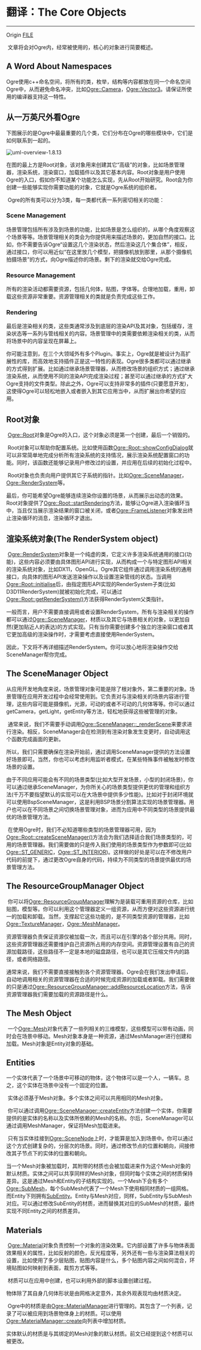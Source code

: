 # 翻译：The Core Objects

---

Origin [FILE](https://ogrecave.github.io/ogre/api/latest/_the-_core-_objects.html)

​	文章将会对Ogre内，经常被使用的，核心的对象进行简要概述。

## A Word About Namespaces

​	Ogre使用c++命名空间，将所有的类，枚举，结构等内容都放在同一个命名空间Ogre中，从而避免命名冲突，比如[Ogre::Camera](https://ogrecave.github.io/ogre/api/latest/class_ogre_1_1_camera.html)，[Ogre::Vector3](https://ogrecave.github.io/ogre/api/latest/namespace_ogre.html#ac94fc4008c1165dea017263fee56b273)。请保证所使用的编译器支持这一特性。

## 从一万英尺外看Ogre

​	下图展示的是Ogre中最最重要的几个类，它们分布在Ogre的哪些模块中，它们是如何联系到一起的。

![uml-overview-1.8.13](./diagram/uml-overview.svg)

​	在图的最上方是Root对象，该对象用来创建其它“高级”的对象，比如场景管理器，渲染系统，渲染窗口，加载插件以及其它基本内容。Root对象是用户使用Ogre的入口，假如你不知道某个功能怎么实现，先从Root开始研究。Root会为你创建一些能够实现你需要功能的对象，它就是Ogre系统的组织者。

​	Ogre的所有类可以分为3类，每一类都代表一系列密切相关的功能：

### Scene Management

​	场景管理包括所有涉及到场景的功能，比如场景是怎么组织的，从哪个角度观察这个场景等等。场景管理相关的类会为你提供用来描述场景的，更加自然的接口。比如，你不需要告诉Ogre“设置这几个渲染状态，然后渲染这几个集合体”，相反，通过接口，你可以用近似“在这里放几个模型，把摄像机放到那里，从那个摄像机拍摄场景”的方式，向Ogre描述你的场景。剩下的渲染就交给Ogre完成。

### Resource Management

​	所有的渲染活动都需要资源，包括几何体，贴图，字体等。合理地加载，重用，卸载这些资源非常重要。资源管理相关的类就是负责完成这些工作。

### Rendering

​	最后是渲染相关的类，这些类通常涉及到底层的渲染API及其对象，包括缓存，渲染状态等一系列与管线相关的内容。场景管理中的类需要依赖渲染相关的类，从而将场景中的内容呈现在屏幕上。

​	你可能注意到，在三个大领域外有多个Plugin。事实上，Ogre就是被设计为高扩展性的库，而高效地支持插件正是这一特性的表现。Ogre很多类都可以通过继承的方式得到扩展。比如通过继承场景管理器，从而修改场景的组织方式；通过继承渲染系统，从而使用不同的渲染API完成渲染过程；甚至可以通过继承的方式扩大Ogre支持的文件类型。除此之外，Ogre可以支持非常多的插件(只要愿意开发)，这使得Ogre可以轻松地嵌入或者嵌入到其它应用当中，从而扩展出你希望的应用。

## Root对象

​	[Ogre::Root](https://ogrecave.github.io/ogre/api/latest/class_ogre_1_1_root.html)对象是Ogre的入口，这个对象必须是第一个创建，最后一个销毁的。

​	Root对象可以帮助你配置系统。比如使用函数[Ogre::Root::showConfigDialog](https://ogrecave.github.io/ogre/api/latest/class_ogre_1_1_root.html#aedc76ef3bdc6514bd4655be0d70d6bcd)就可以非常简单地完成分析所有渲染系统的支持情况，展示渲染系统配置窗口的功能。同时，该函数还能够记录用户修改过的设置，并应用在后续的初始化过程中。

​	Root对象也负责向用户提供其它子系统的指针。比如[Ogre::SceneManager](https://ogrecave.github.io/ogre/api/latest/class_ogre_1_1_scene_manager.html)，[Ogre::RenderSystem](https://ogrecave.github.io/ogre/api/latest/class_ogre_1_1_render_system.html)等。

​	最后，你可能希望Ogre能够连续渲染你设置的场景，从而展示出动态的效果。Root对象提供了[Ogre::Root::startRendering](https://ogrecave.github.io/ogre/api/latest/class_ogre_1_1_root.html#a8eda253befda1255cbfd3b298f62449e)方法，能够让Ogre进入渲染循环当中，当且仅当展示渲染结果的窗口被关闭，或者[Ogre::FrameListener](https://ogrecave.github.io/ogre/api/latest/class_ogre_1_1_frame_listener.html)对象发出终止渲染循环的消息，渲染循环才退出。

## 渲染系统对象(The RenderSystem object)

​	[Ogre::RenderSystem](https://ogrecave.github.io/ogre/api/latest/class_ogre_1_1_render_system.html)对象是一个纯虚的类，它定义许多渲染系统通用的接口(功能)，这些内容必须要由具体图形API进行实现，从而构成一个与特定图形API相关的渲染系统对象，比如DX11，OpenGL。Ogre其它组件通过调用渲染系统的通用接口，向具体的图形API发送渲染操作以及设置渲染管线的状态。当调用[Ogre::Root::initialise](https://ogrecave.github.io/ogre/api/latest/class_ogre_1_1_root.html#a6ab8f204bbfb150ad180eb6e78e4639c)后，由指定图形API实现的RenderSystem子类(比如D3D11RenderSystem)就被初始化完成，可以通过[Ogre::Root::getRenderSystem()](https://ogrecave.github.io/ogre/api/latest/class_ogre_1_1_root.html#ab8ca3d5abebba7a14650db5f618286d0)方法获得RenderSystem父类指针。

​	一般而言，用户不需要直接调用或者设置RenderSystem，所有与渲染相关的操作都可以通过[Ogre::SceneManager](https://ogrecave.github.io/ogre/api/latest/class_ogre_1_1_scene_manager.html)，材质以及其它与场景相关的对象，以更加自然(更加贴近人的表达)的方式实现。只有当你需要创建多个独立的渲染窗口或者其它更加高级的渲染操作时，才需要考虑直接使用RenderSystem。

​	因此，下文将不再详细描述RenderSystem。你可以放心地将渲染操作交给SceneManager帮你完成。

## The SceneManager Object

​	从应用开发地角度来说，场景管理对象可能是除了根对象外，第二重要的对象。场景管理在应用开发过程中会经常使用到。它负责对与渲染相关的场景内容进行管理，这些内容可能是摄像机，光源，可动的或者不可动的几何体等等。你可以通过getCamera，getLight，getEntity等方法，轻松地获得这些被管理的对象。

​	通常来说，我们不需要手动调用[Ogre::SceneManager::_renderScene](https://ogrecave.github.io/ogre/api/latest/class_ogre_1_1_scene_manager.html#a29ba8a2cad151d307d04781f749e7e84)来要求进行渲染。相反，SceneManager会在检测到有渲染对象发生变更时，自动调用这个函数完成画面的更新。

​	所以，我们只需要确保在渲染开始前，通过调用SceneManager提供的方法设置好场景即可。当然，你也可以考虑利用监听者模式，在某些特殊事件被触发时修改场景的设置。

​	由于不同应用可能会有不同的场景类型(比如大型开发场景，小型的封闭场景)，你可以通过继承SceneManager，为你所关心的场景类型提供更优的管理和组织方法(千万不要指望默认的实现可以在大场景中提供多少性能)。比如对于封闭环境就可以使用BspSceneManager，这是利用BSP场景分割算法实现的场景管理器。用户也可以在不同场景之间切换场景管理对象，进而为应用中不同类型的场景提供最优的场景管理方法。

​	在使用Ogre时，我们不必知道哪些类型的场景管理器可用，因为[Ogre::Root::createSceneManager()](https://ogrecave.github.io/ogre/api/latest/class_ogre_1_1_root.html#a8bb8655f823a98007775f69278c1b0f9)方法会为我们选择适合我们场景类型的，可用的场景管理器。我们需要做的只是传入我们使用的场景类型作为参数即可(比如[Ogre::ST_GENERIC](https://ogrecave.github.io/ogre/api/latest/group___scene.html#gga7383602bd480d43b80c626969b9af914a0af8f844019e52fe112e9a946a919fcd)，[Ogre::ST_INTERIOR](https://ogrecave.github.io/ogre/api/latest/group___scene.html#gga7383602bd480d43b80c626969b9af914a93f2170ad3a8132f29264dc3642a2dcf))。这样做的好处是可以在不修改用户代码的前提下，通过更改Ogre自身的代码，持续为不同类型的场景提供最优的场景管理方法。

## The ResourceGroupManager Object

​	你可以将[Ogre::ResourceGroupManager](https://ogrecave.github.io/ogre/api/latest/class_ogre_1_1_resource_group_manager.html)理解为是装载可重用资源的仓库，比如贴图，模型等。你可以利用这个管理器定义一组资源，从而方便对这些资源进行统一的加载和卸载。当然，支撑起它这些功能的，是不同类型资源的管理器，比如[Ogre::TextureManager](https://ogrecave.github.io/ogre/api/latest/class_ogre_1_1_texture_manager.html)，[Ogre::MeshManager](https://ogrecave.github.io/ogre/api/latest/class_ogre_1_1_mesh_manager.html)。

​	资源管理器负责保证资源仅被加载一次，而且可以在引擎的各个部分共用。同时，这些资源管理器还需要维护自己资源所占用的内存空间。资源管理设置有自己的资源加载路径，这些路径不一定是本地的磁盘路径，也可以是其它压缩文件内的路径，或者网络路径。

​	通常来说，我们不需要直接接触到各个资源管理器。Ogre会在我们发出申请后，自动地调用相关的资源管理器在合适的时候完成资源的加载或者卸载。我们需要做的只是通过[Ogre::ResourceGroupManager::addResourceLocation](https://ogrecave.github.io/ogre/api/latest/class_ogre_1_1_resource_group_manager.html#a6ff0efec5d27cedb448cfba8b2b78c8d)方法，告诉资源管理器我们需要加载的资源路径是什么。

## The Mesh Object

​	一个[Ogre::Mesh](https://ogrecave.github.io/ogre/api/latest/class_ogre_1_1_mesh.html)对象代表了一些列相关的三维模型，这些模型可以带有动画，同时会在场景中移动。Mesh对象本身是一种资源，通过MeshManager进行创建和加载。Mesh对象是Entity对象的基础。

## Entities

​	一个实体代表了一个场景中可移动的物体，这个物体可以是一个人，一辆车。总之，这个实体在场景中没有一个固定的位置。

​	实体必须基于Mesh对象。多个实体之间可以共用相同的Mesh对象。

​	你可以通过调用[Ogre::SceneManager::createEntity](https://ogrecave.github.io/ogre/api/latest/class_ogre_1_1_scene_manager.html#afb393cca49de8b928f7dd60838047185)方法创建一个实体，你需要提供的是实体的名称以及实体所依赖的Mesh的名称。尔后，SceneManager可以通过调用MeshManager，保证将Mesh加载进来。

​	只有当实体挂接到[Ogre::SceneNode](https://ogrecave.github.io/ogre/api/latest/class_ogre_1_1_scene_node.html)上时，才能算是加入到场景中。你可以通过这个方式创建复杂的，分层次的场景。同时，通过修改节点的位置和朝向，间接修改其子节点下的实体的位置和朝向。

​	当一个Mesh对象被加载时，其附带的材质也会被加载进来作为这个Mesh对象的默认材质。实体之间可以共享同样的Mesh对象，但同时每个实体之间的材质保持差异。这是通过Mesh和Entity的子结构实现的。一个Mesh下会有多个[Ogre::SubMesh](https://ogrecave.github.io/ogre/api/latest/class_ogre_1_1_sub_mesh.html)，每个SubMesh代表了一个Mesh下使用相同材质的一组网格。而Entity下则拥有[SubEntity](https://ogrecave.github.io/ogre/api/latest/class_ogre_1_1_sub_entity.html)。Entity与Mesh对应，同样，SubEntity与SubMesh对应。可以通过修改SubEntity的材质，进而替换其对应的SubMesh的材质，最终实现不同Entity之间的材质差异。

## Materials

​	[Ogre::Material](https://ogrecave.github.io/ogre/api/latest/class_ogre_1_1_material.html)对象负责控制一个对象的渲染效果。它内部设置了许多与物体表面效果相关的属性，比如反射的颜色，反光程度等，另外还有一些与渲染算法相关的设置，比如使用了多少层贴图，贴图内容是什么，多个贴图内容之间如何混合，环境贴图如何映射到表面，裁剪方式等等。

​	材质可以在应用中创建，也可以利用外部的脚本设置创建过程。

​	物体除了其自身几何体形状是由网格决定意外，其余外观表现均由材质决定。

​	Ogre中的材质是由[Ogre::MaterialManager](https://ogrecave.github.io/ogre/api/latest/class_ogre_1_1_material_manager.html)进行管理的。其包含了一个列表，记录了可以被应用到场景物体身上的材质。可以使用[Ogre::MaterialManager::create](https://ogrecave.github.io/ogre/api/latest/class_ogre_1_1_material_manager.html#a3068599a5b10421e6203d568006f5f93)向列表中增加材质。

​	实体默认的材质是与其绑定的Mesh对象的默认材质。前文已经提到这个材质可以被更改。